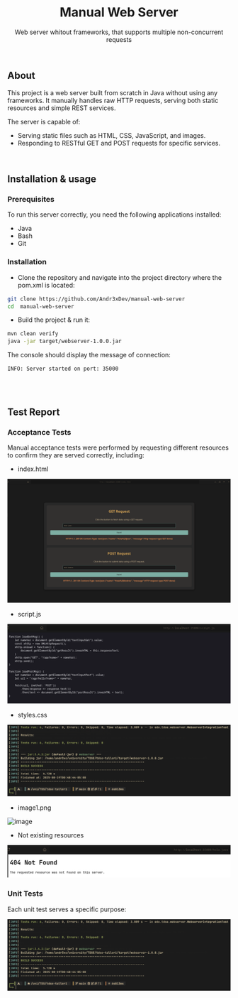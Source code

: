 <div align="center">
<h1 align="center">Manual Web Server</h1>
<p align="center">
Web server whitout frameworks, that supports multiple non-concurrent requests
</p>
</div>

</br>

## About
This project is a web server built from scratch in Java without using any frameworks. It manually handles raw HTTP requests, serving both static resources and simple REST services.

The server is capable of:

- Serving static files such as HTML, CSS, JavaScript, and images.
- Responding to RESTful GET and POST requests for specific services.

</br>

## Installation & usage

### Prerequisites

To run this server correctly, you need the following applications installed:
- Java
- Bash
- Git

### Installation

- Clone the repository and navigate into the project directory where the pom.xml is located:

```sh
git clone https://github.com/Andr3xDev/manual-web-server
cd  manual-web-server
```

- Build the project & run it:

```sh
mvn clean verify
java -jar target/webserver-1.0.0.jar
```


The console should display the message of connection:
```
INFO: Server started on port: 35000
```

</br>
</br>

## Test Report

### Acceptance Tests


Manual acceptance tests were performed by requesting different resources to confirm they are served correctly, including:

- index.html

![rest](docs/rest.png)

- script.js

![js](docs/js.png)

- styles.css

![css](docs/test.png)

- image1.png

![image](docs/image.png)

- Not existing resources

![error](docs/not.png)

### Unit Tests

Each unit test serves a specific purpose:

![tests](docs/test.png)
